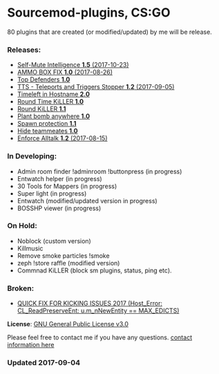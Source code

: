 # Sourcemod-plugins, CS:GO

80 plugins that are created (or modified/updated) by me will be release.

### Releases:
  - [Self-Mute Intelligence **1.5** (2017-10-23)](https://github.com/IT-KiLLER/CSGO-Self-Mute-Intelligence/)
  - [AMMO BOX FIX **1.0** (2017-08-26)](https://github.com/IT-KiLLER/CSGO-AMMO-BOX-FIX)
  - [Top Defenders **1.0**](https://github.com/IT-KiLLER/CSGO-TOP-DEFENDERS)
  - [TTS - Teleports and Triggers Stopper **1.2** (2017-09-05)](https://github.com/IT-KiLLER/CSGO-TTS-Teleports-and-Triggers-Stopper)
  - [Timeleft in Hostname **2.0**](https://github.com/IT-KiLLER/CSGO-Timeleft-in-Hostname)
  - [Round Time KiLLER **1.0**](https://github.com/IT-KiLLER/CSGO-Round-Time-KiLLER)
  - [Round KiLLER **1.1**](https://github.com/IT-KiLLER/CSGO-Round-KiLLER)
  - [Plant bomb anywhere **1.0**](https://github.com/IT-KiLLER/CSGO-Plant-bomb-anywhere)
  - [Spawn protection **1.1**](https://github.com/IT-KiLLER/CSGO-Spawn-protection)
  - [Hide teammeates **1.0**](https://github.com/IT-KiLLER/CSGO-Hide-teammates)
  - [Enforce Alltalk **1.2** (2017-08-15)](https://github.com/IT-KiLLER/CSGO-Alltalk)

### In Developing:
  - Admin room finder !adminroom !buttonpress (in progress)
  - Entwatch helper (in progress)
  - 30 Tools for Mappers (in progress)
  - Super light (in progress)
  - Entwatch (modified/updated version in progress)
  - BOSSHP viewer (in progress)
  
### On Hold:
  - Noblock (custom version)
  - Killmusic
  - Remove smoke particles !smoke
  - zeph !store raffle (modified version)
  - Commnad KiLLER (block sm plugins, status, ping etc).
  
### Broken:
  - [QUICK FIX FOR KICKING ISSUES 2017 (Host_Error: CL_ReadPreserveEnt: u.m_nNewEntity == MAX_EDICTS)](https://github.com/IT-KiLLER/CSGO-QUICK-FIX-FOR-KICKING-ISSUES-2017)
  
  
**License**: [GNU General Public License v3.0](https://github.com/IT-KiLLER/Sourcemod-plugins/blob/master/LICENSE)

Please feel free to contact me if you have any questions. [contact information here](https://github.com/IT-KiLLER/HOW-TO-CONTACT-ME)

### Updated 2017-09-04
